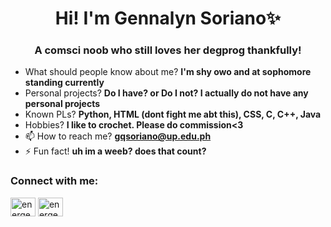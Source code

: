 <h1 align="center">Hi! I'm Gennalyn Soriano✨</h1>
<h3 align="center">A comsci noob who still loves her degprog thankfully!</h3>

- What should people know about me? **I'm shy owo and at sophomore standing currently**
- Personal projects? **Do I have? or Do I not? I actually do not have any personal projects**
- Known PLs? **Python, HTML (dont fight me abt this), CSS, C, C++, Java**
- Hobbies? **I like to crochet. Please do commission<3**
- 📫 How to reach me? **gqsoriano@up.edu.ph**
- ⚡ Fun fact! **uh im a weeb? does that count?**

<h3 align="left">Connect with me:</h3>
<p align="left">
<a href="https://fb.com/energenski" target="blank"><img align="center" src="https://raw.githubusercontent.com/rahuldkjain/github-profile-readme-generator/master/src/images/icons/Social/facebook.svg" alt="energenski" height="30" width="40" /></a>
<a href="https://instagram.com/energenski" target="blank"><img align="center" src="https://raw.githubusercontent.com/rahuldkjain/github-profile-readme-generator/master/src/images/icons/Social/instagram.svg" alt="energenski" height="30" width="40" /></a>
</p>
